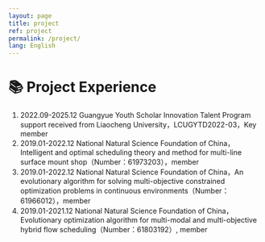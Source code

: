 ```yaml
---
layout: page
title: project
ref: project
permalink: /project/
lang: English
---
```


# 📚 Project Experience 

1. 2022.09-2025.12 Guangyue Youth Scholar Innovation Talent Program support received from Liaocheng University，LCUGYTD2022-03，Key member
2. 2019.01-2022.12 National Natural Science Foundation of China，Intelligent and optimal scheduling theory and method for multi-line surface mount shop（Number：61973203），member
3. 2019.01-2022.12 National Natural Science Foundation of China，An evolutionary algorithm for solving multi-objective constrained optimization problems in continuous environments（Number：61966012），member
4. 2019.01-2021.12 National Natural Science Foundation of China，Evolutionary optimization algorithm for multi-modal and multi-objective hybrid flow scheduling（Number：61803192）, member
